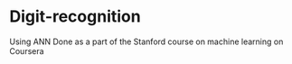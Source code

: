 Digit-recognition
=================

Using ANN
Done as a part of the Stanford course on machine learning on Coursera
